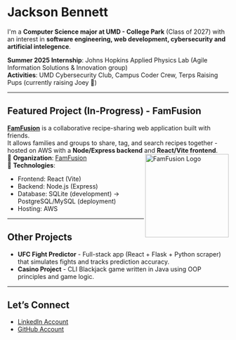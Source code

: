 # Jackson Bennett

I'm a **Computer Science major at UMD - College Park** (Class of 2027) with an interest in **software engineering, web development, cybersecurity and artificial intelegence**.  

**Summer 2025 Internship**: Johns Hopkins Applied Physics Lab (Agile Information Solutions & Innovation group)  
**Activities**: UMD Cybersecurity Club, Campus Coder Crew, Terps Raising Pups (currently raising Joey 🐾)

---

## Featured Project (In-Progress) - FamFusion

[**FamFusion**](https://github.com/FamFusion) is a collaborative recipe-sharing web application built with friends.  
It allows families and groups to share, tag, and search recipes together - hosted on AWS with a **Node/Express backend** and **React/Vite frontend**.  
<img align="right" src="https://avatars.githubusercontent.com/u/233475703?s=400&u=85bffb3441278738dec83a6cb18286927e9229e1&v=4" width="190" alt="FamFusion Logo"/>
🔹 **Organization**: [FamFusion](https://github.com/FamFusion)  
🔹 **Technologies**: 
- Frontend: React (Vite)  
- Backend: Node.js (Express)  
- Database: SQLite (development) → PostgreSQL/MySQL (deployment)  
- Hosting: AWS  

---

## Other Projects
- **UFC Fight Predictor** - Full-stack app (React + Flask + Python scraper) that simulates fights and tracks prediction accuracy.  
- **Casino Project** - CLI Blackjack game written in Java using OOP principles and game logic.  

---

## Let’s Connect
- [LinkedIn Account](https://www.linkedin.com/in/jackson-bennett05/)  
- [GitHub Account](https://github.com/JacksonBennett05)  
